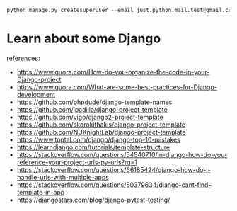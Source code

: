 


```py
python manage.py createsuperuser --email just.python.mail.test@gmail.com --username alexzander
```

# Learn about some Django
references:
- https://www.quora.com/How-do-you-organize-the-code-in-your-Django-project
- https://www.quora.com/What-are-some-best-practices-for-Django-development
- https://github.com/phpdude/django-template-names
- https://github.com/jpadilla/django-project-template
- https://github.com/vigo/django2-project-template
- https://github.com/skorokithakis/django-project-template
- https://github.com/NUKnightLab/django-project-template
- https://www.toptal.com/django/django-top-10-mistakes
- https://learndjango.com/tutorials/template-structure
- https://stackoverflow.com/questions/54540710/in-django-how-do-you-reference-your-project-urls-py-urls?rq=1
- https://stackoverflow.com/questions/66185424/django-how-do-i-handle-urls-with-multiple-apps
- https://stackoverflow.com/questions/50379634/django-cant-find-template-in-app
- https://djangostars.com/blog/django-pytest-testing/